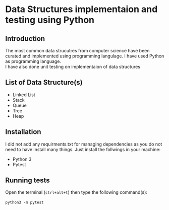 # Data Structures implementaion and testing using Python

## Introduction
The most common data strucutres from computer science have been curated and implemented using programming langulage. I have used Python as programming language.  
I have also done unit testing on implementaion of data structures

## List of Data Structure(s)
- Linked List
- Stack
- Queue
- Tree
- Heap
 
## Installation 
I did not add any requirments.txt for managing dependencies as you do not need to have install many things. Just install the follwings in your machine: 
- Python 3
- Pytest

## Running tests
Open the terminal (<code>ctrl+alt+t</code>) then type the following command(s):<br>  
<code>python3 -m pytest</code>


